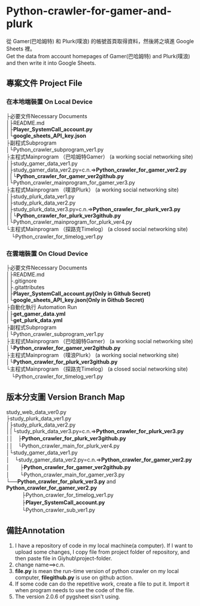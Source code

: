 # Python-crawler-for-gamer-and-plurk
 從 Gamer(巴哈姆特) 和 Plurk(噗浪) 的帳號首頁取得資料，然後將之填進 Google Sheets 裡。  
 Get the data from account homepages of Gamer(巴哈姆特) and Plurk(噗浪) and then write it into Google Sheets.   
## 專案文件 Project File
### 在本地端裝置 On Local Device
 ├必要文件Necessary Documents  
 │├README.md  
 │├**Player_SystemCall_account.py**  
 │└**google_sheets_API_key.json**  
 ├副程式Subprogram  
 │└Python_crawler_subprogram_ver1.py  
 ├主程式Mainprogram （巴哈姆特Gamer） (a working social networking site)  
 │├study_gamer_data_ver1.py  
 │├study_gamer_data_ver2.py=c.n.=>**Python_crawler_for_gamer_ver2.py**  
 ││└**Python_crawler_for_gamer_ver2github.py**  
 │└Python_crawler_mainprogram_for_gamer_ver3.py  
 ├主程式Mainprogram （噗浪Plurk） (a working social networking site)  
 │├study_plurk_data_ver1.py  
 │├study_plurk_data_ver2.py  
 │├study_plurk_data_ver3.py=c.n.=>**Python_crawler_for_plurk_ver3.py**  
 ││└**Python_crawler_for_plurk_ver3github.py**  
 │└Python_crawler_mainprogram_for_plurk_ver4.py  
 └主程式Mainprogram （探路克Timelog） (a closed social networking site)  
 　└Python_crawler_for_timelog_ver1.py  
### 在雲端裝置 On Cloud Device
 ├必要文件Necessary Documents  
 │├README.md  
 │├.gitignore  
 │├.gitattributes  
 │├**Player_SystemCall_account.py(Only in Github Secret)**  
 │└**google_sheets_API_key.json(Only in Github Secret)**  
 ├自動化執行 Automation Run  
 │├**get_gamer_data.yml**  
 │└**get_plurk_data.yml**  
 ├副程式Subprogram  
 │└Python_crawler_subprogram_ver1.py  
 ├主程式Mainprogram （巴哈姆特Gamer） (a working social networking site)  
 │└**Python_crawler_for_gamer_ver2github.py**  
 ├主程式Mainprogram （噗浪Plurk） (a working social networking site)  
 │└**Python_crawler_for_plurk_ver3github.py**  
 └主程式Mainprogram （探路克Timelog） (a closed social networking site)  
 　└Python_crawler_for_timelog_ver1.py  
## 版本分支圖 Version Branch Map
 study_web_data_ver0.py  
 ├study_plurk_data_ver1.py  
 │├study_plurk_data_ver2.py  
 ││└study_plurk_data_ver3.py=c.n.=>**Python_crawler_for_plurk_ver3.py**  
 ││　├**Python_crawler_for_plurk_ver3github.py**  
 ││　└Python_crawler_main_for_plurk_ver4.py  
 │└study_gamer_data_ver1.py  
 │　└study_gamer_data_ver2.py=c.n.=>**Python_crawler_for_gamer_ver2.py**  
 │　　├**Python_crawler_for_gamer_ver2github.py**  
 │　　└Python_crawler_main_for_gamer_ver3.py  
 └──**Python_crawler_for_plurk_ver3.py** and **Python_crawler_for_gamer_ver2.py**  
 　　　├Python_crawler_for_timelog_ver1.py  
 　　　├**Player_SystemCall_account.py**  
 　　　└Python_crawler_sub_ver1.py  
## 備註Annotation
 1. I have a repository of code in my local machine(a computer). If I want to upload some changes, I copy file from project folder of repository, and then paste file in Giyhub\project-folder.   
 2. change name==>c.n.   
 3. **file.py** is mean the run-time version of python crawler on my local computer, **filegithub.py** is use on github action.   
 4. If some code can do the repetitive work, create a file to put it. Import it when program needs to use the code of the file.   
 5. The version 2.0.6 of pygsheet sisn't using.   